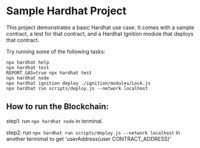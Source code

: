 # Sample Hardhat Project

This project demonstrates a basic Hardhat use case. It comes with a sample contract, a test for that contract, and a Hardhat Ignition module that deploys that contract.

Try running some of the following tasks:

```shell
npx hardhat help
npx hardhat test
REPORT_GAS=true npx hardhat test
npx hardhat node
npx hardhat ignition deploy ./ignition/modules/Lock.js
npx hardhat run scripts/deploy.js --network localhost
```
## How to run the Blockchain:
step1: run ```npx hardhat node``` in terminal.

step2: run ```npx hardhat run scripts/deploy.js --network localhost``` in another termimal to get 'userAddress(user CONTRACT_ADDRESS)'
